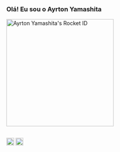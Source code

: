 ### Olá! Eu sou o Ayrton Yamashita
<div>
    <a href="https://app.rocketseat.com.br/me/ayrton-yamashita"><img src="https://app.rocketseat.com.br/api/rocketid/share?slug=ayrton-yamashita&type=card" width="280" alt="Ayrton Yamashita's Rocket ID"/></a>
 </div>
 
## 
 
 <div>
    <img align="center" alt="Ayrton-Py" height="20" width="20" src="https://cdn.jsdelivr.net/gh/devicons/devicon/icons/python/python-plain.svg" />
    <img align="center" alt="Ayrton-Py" height="20" width="20" src="https://cdn.jsdelivr.net/gh/devicons/devicon/icons/javascript/javascript-original.svg" />
 </div>
 

